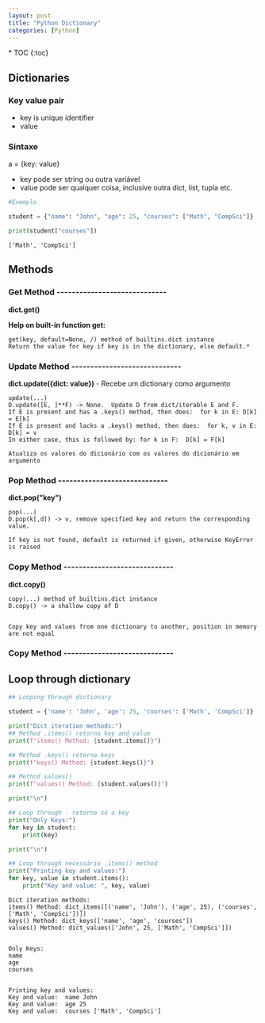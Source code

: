 ```yaml
---
layout: post
title: "Python Dictionary"
categories: [Python]
---
```


<nav class="toc-fixed" markdown="1">
* TOC
{:toc}
</nav>

## Dictionaries

### Key value pair

- key is unique identifier
- value

### Sintaxe

a = {key: value}

- key pode ser string ou outra variável
- value pode ser qualquer coisa, inclusive outra dict, list, tupla etc.




```python
#Exemplo

student = {"name": "John", "age": 25, "courses": ["Math", "CompSci"]}

print(student["courses"])


```

    ['Math', 'CompSci']


## Methods

### Get Method -----------------------------

**dict.get()**

**Help on built-in function get:**

    get(key, default=None, /) method of builtins.dict instance
    Return the value for key if key is in the dictionary, else default.*

### Update Method -----------------------------

**dict.update({dict: value})** - Recebe um dictionary como argumento

    update(...)
    D.update([E, ]**F) -> None.  Update D from dict/iterable E and F.
    If E is present and has a .keys() method, then does:  for k in E: D[k] = E[k]
    If E is present and lacks a .keys() method, then does:  for k, v in E: D[k] = v
    In either case, this is followed by: for k in F:  D[k] = F[k]

    Atualiza os valores do dicionário com os valores do dicionário em argumento

    
### Pop Method -----------------------------

**dict.pop("key")**

    pop(...)
    D.pop(k[,d]) -> v, remove specified key and return the corresponding value.
    
    If key is not found, default is returned if given, otherwise KeyError is raised


### Copy Method -----------------------------

**dict.copy()**

    copy(...) method of builtins.dict instance
    D.copy() -> a shallow copy of D


    Copy key and values from one dictionary to another, position in memory are not equal

### Copy Method -----------------------------




## Loop through dictionary




```python
## Looping through dictionary

student = {'name': 'John', 'age': 25, 'courses': ['Math', 'CompSci']}

print("Dict iteration methods:")
## Method .items() retorna key and value
print(f"items() Method: {student.items()}")

## Method .keys() retorna keys
print(f"keys() Method: {student.keys()}")

## Method values()
print(f"values() Method: {student.values()}")

print("\n")

## Loop through - retorna só a key
print("Only Keys:")
for key in student:
    print(key)

print("\n")

## Loop through necessário .items() method
print("Printing key and values:")
for key, value in student.items():
    print("Key and value: ", key, value)
```

    Dict iteration methods:
    items() Method: dict_items([('name', 'John'), ('age', 25), ('courses', ['Math', 'CompSci'])])
    keys() Method: dict_keys(['name', 'age', 'courses'])
    values() Method: dict_values(['John', 25, ['Math', 'CompSci']])
    
    
    Only Keys:
    name
    age
    courses
    
    
    Printing key and values:
    Key and value:  name John
    Key and value:  age 25
    Key and value:  courses ['Math', 'CompSci']

